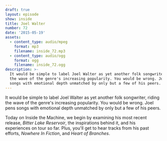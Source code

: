 ```yaml
---
draft: true
layout: episode
show: inside
title: Joel Walter
number: 72
date: '2015-05-19'
assets:
  - content_type: audio/mpeg
    format: mp3
    filename: inside_72.mp3
  - content_type: audio/ogg
    format: ogg
    filename: inside_72.ogg
description: >-
  It would be simple to label Joel Walter as yet another folk songwriter, riding
  the wave of the genre's increasing popularity. You would be wrong. Joel pens
  songs with emotional depth unmatched by only but a few of his peers.
---
```

It would be simple to label Joel Walter as yet another folk songwriter, riding the wave of the genre's increasing popularity. You would be wrong. Joel pens songs with emotional depth unmatched by only but a few of his peers.

Today on Inside the Machine, we begin by examining his most recent release, *Bitter Lake Reservoir*, the inspirations behind it, and his experiences on tour so far. Plus, you'll get to hear tracks from his past efforts, *Nowhere In Fiction*, and *Heart of Branches*.